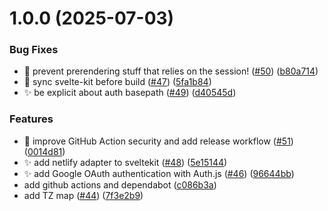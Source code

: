 # 1.0.0 (2025-07-03)


### Bug Fixes

* :bug: prevent prerendering stuff that relies on the session! ([#50](https://github.com/RabiesResearch/audrey/issues/50)) ([b80a714](https://github.com/RabiesResearch/audrey/commit/b80a714bd6efb289fa74e267eb15ee3b89188242))
* :bug: sync svelte-kit before build ([#47](https://github.com/RabiesResearch/audrey/issues/47)) ([5fa1b84](https://github.com/RabiesResearch/audrey/commit/5fa1b847903cf8664200869f0baab065ae48f00e))
* :sparkles: be explicit about auth basepath ([#49](https://github.com/RabiesResearch/audrey/issues/49)) ([d40545d](https://github.com/RabiesResearch/audrey/commit/d40545d02f9d84b281251732ddd20d0a493c9fb4))


### Features

* :construction_worker: improve GitHub Action security and add release workflow ([#51](https://github.com/RabiesResearch/audrey/issues/51)) ([0014d81](https://github.com/RabiesResearch/audrey/commit/0014d81bbc3a27c767b06a626f620262b66950b0))
* :sparkles:  add netlify adapter to sveltekit ([#48](https://github.com/RabiesResearch/audrey/issues/48)) ([5e15144](https://github.com/RabiesResearch/audrey/commit/5e151449f0436e79295838d005dca2fe66e07852))
* ✨ add Google OAuth authentication with Auth.js ([#46](https://github.com/RabiesResearch/audrey/issues/46)) ([96644bb](https://github.com/RabiesResearch/audrey/commit/96644bbfaf022b517461391542ab65b76007183c))
* add github actions and dependabot ([c086b3a](https://github.com/RabiesResearch/audrey/commit/c086b3acc91e63f88433c9a8be7476c0ac593566))
* add TZ map ([#44](https://github.com/RabiesResearch/audrey/issues/44)) ([7f3e2b9](https://github.com/RabiesResearch/audrey/commit/7f3e2b9b2b27e352e4525a27b78a614af0add8b6))
